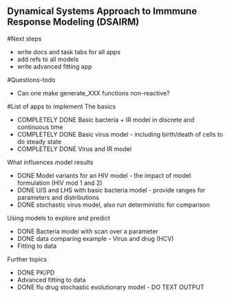 ## Dynamical Systems Approach to Immmune Response Modeling (DSAIRM) 

#Next steps

* write docs and task tabs for all apps
* add refs to all models
* write advanced fitting app

#Questions-todo
* Can one make generate_XXX functions non-reactive?


#List of apps to implement
The basics 
* COMPLETELY DONE Basic bacteria + IR model in discrete and continuous time 
* COMPLETELY DONE Basic virus model - including birth/death of cells to do steady state
* COMPLETELY DONE Virus and IR model

What influences model results
* DONE Model variants for an HIV model - the impact of model formulation (HIV mod 1 and 2)
* DONE U/S and LHS with basic bacteria model - provide ranges for parameters and distributions
* DONE stochastic virus model, also run deterministic for comparison

Using models to explore and predict
* DONE Bacteria model with scan over a parameter
* DONE data comparing example - Virus and drug (HCV)
* Fitting to data

Further topics
* DONE PK/PD
* Advanced fitting to data
* DONE flu drug stochastic evolutionary model - DO TEXT OUTPUT
